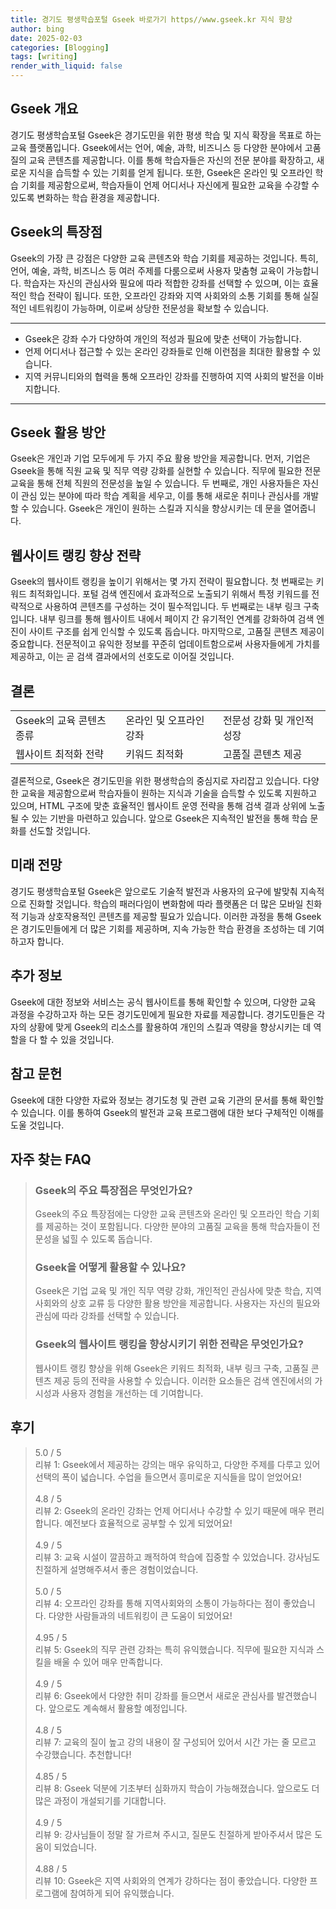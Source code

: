 ```yaml
---
title: 경기도 평생학습포털 Gseek 바로가기 https//www.gseek.kr 지식 향상
author: bing
date: 2025-02-03
categories: [Blogging]
tags: [writing]
render_with_liquid: false
---
```



<h2 id='Gseek 개요'>Gseek 개요</h2>

<p>경기도 평생학습포털 Gseek은 경기도민을 위한 평생 학습 및 지식 확장을 목표로 하는 교육 플랫폼입니다. Gseek에서는 언어, 예술, 과학, 비즈니스 등 다양한 분야에서 고품질의 교육 콘텐츠를 제공합니다. 이를 통해 학습자들은 자신의 전문 분야를 확장하고, 새로운 지식을 습득할 수 있는 기회를 얻게 됩니다. 또한, Gseek은 온라인 및 오프라인 학습 기회를 제공함으로써, 학습자들이 언제 어디서나 자신에게 필요한 교육을 수강할 수 있도록 변화하는 학습 환경을 제공합니다.</p>

<h2 id='Gseek의 특장점'>Gseek의 특장점</h2>

<p>Gseek의 가장 큰 강점은 다양한 교육 콘텐츠와 학습 기회를 제공하는 것입니다. 특히, 언어, 예술, 과학, 비즈니스 등 여러 주제를 다룸으로써 사용자 맞춤형 교육이 가능합니다. 학습자는 자신의 관심사와 필요에 따라 적합한 강좌를 선택할 수 있으며, 이는 효율적인 학습 전략이 됩니다. 또한, 오프라인 강좌와 지역 사회와의 소통 기회를 통해 실질적인 네트워킹이 가능하며, 이로써 상당한 전문성을 확보할 수 있습니다.</p>

<hr />

<ul>
    <li>Gseek은 강좌 수가 다양하여 개인의 적성과 필요에 맞춘 선택이 가능합니다.</li>
    <li>언제 어디서나 접근할 수 있는 온라인 강좌들로 인해 이런점을 최대한 활용할 수 있습니다.</li>
    <li>지역 커뮤니티와의 협력을 통해 오프라인 강좌를 진행하여 지역 사회의 발전을 이바지합니다.</li>
</ul>

<hr />

<h2 id='Gseek 활용 방안'>Gseek 활용 방안</h2>

<p>Gseek은 개인과 기업 모두에게 두 가지 주요 활용 방안을 제공합니다. 먼저, 기업은 Gseek을 통해 직원 교육 및 직무 역량 강화를 실현할 수 있습니다. 직무에 필요한 전문 교육을 통해 전체 직원의 전문성을 높일 수 있습니다. 두 번째로, 개인 사용자들은 자신이 관심 있는 분야에 따라 학습 계획을 세우고, 이를 통해 새로운 취미나 관심사를 개발할 수 있습니다. Gseek은 개인이 원하는 스킬과 지식을 향상시키는 데 문을 열어줍니다.</p>

<h2 id='웹사이트 랭킹 향상 전략'>웹사이트 랭킹 향상 전략</h2>

<p>Gseek의 웹사이트 랭킹을 높이기 위해서는 몇 가지 전략이 필요합니다. 첫 번째로는 키워드 최적화입니다. 포털 검색 엔진에서 효과적으로 노출되기 위해서 특정 키워드를 전략적으로 사용하여 콘텐츠를 구성하는 것이 필수적입니다. 두 번째로는 내부 링크 구축입니다. 내부 링크를 통해 웹사이트 내에서 페이지 간 유기적인 연계를 강화하여 검색 엔진이 사이트 구조를 쉽게 인식할 수 있도록 돕습니다. 마지막으로, 고품질 콘텐츠 제공이 중요합니다. 전문적이고 유익한 정보를 꾸준히 업데이트함으로써 사용자들에게 가치를 제공하고, 이는 곧 검색 결과에서의 선호도로 이어질 것입니다.</p>

<h2 id='결론'>결론</h2>

<table>
    <tr>
        <td>Gseek의 교육 콘텐츠 종류</td>
        <td>온라인 및 오프라인 강좌</td>
        <td>전문성 강화 및 개인적 성장</td>
    </tr>
    <tr>
        <td>웹사이트 최적화 전략</td>
        <td>키워드 최적화</td>
        <td>고품질 콘텐츠 제공</td>
    </tr>
</table>

<p>결론적으로, Gseek은 경기도민을 위한 평생학습의 중심지로 자리잡고 있습니다. 다양한 교육을 제공함으로써 학습자들이 원하는 지식과 기술을 습득할 수 있도록 지원하고 있으며, HTML 구조에 맞춘 효율적인 웹사이트 운영 전략을 통해 검색 결과 상위에 노출될 수 있는 기반을 마련하고 있습니다. 앞으로 Gseek은 지속적인 발전을 통해 학습 문화를 선도할 것입니다.</p>

<h2 id='미래 전망'>미래 전망</h2>

<p>경기도 평생학습포털 Gseek은 앞으로도 기술적 발전과 사용자의 요구에 발맞춰 지속적으로 진화할 것입니다. 학습의 패러다임이 변화함에 따라 플랫폼은 더 많은 모바일 친화적 기능과 상호작용적인 콘텐츠를 제공할 필요가 있습니다. 이러한 과정을 통해 Gseek은 경기도민들에게 더 많은 기회를 제공하며, 지속 가능한 학습 환경을 조성하는 데 기여하고자 합니다.</p>

<h2 id='추가 정보'>추가 정보</h2>

<p>Gseek에 대한 정보와 서비스는 공식 웹사이트를 통해 확인할 수 있으며, 다양한 교육 과정을 수강하고자 하는 모든 경기도민에게 필요한 자료를 제공합니다. 경기도민들은 각자의 상황에 맞게 Gseek의 리소스를 활용하여 개인의 스킬과 역량을 향상시키는 데 역할을 다 할 수 있을 것입니다.</p>

<h2 id='참고 문헌'>참고 문헌</h2>

<p>Gseek에 대한 다양한 자료와 정보는 경기도청 및 관련 교육 기관의 문서를 통해 확인할 수 있습니다. 이를 통하여 Gseek의 발전과 교육 프로그램에 대한 보다 구체적인 이해를 도울 것입니다.</p>


<h2 id='자주_찾는_FAQ'>자주 찾는 FAQ</h2>
<div itemscope="" itemtype="https://schema.org/FAQPage"> <blockquote> <div itemscope="" itemprop="mainEntity" itemtype="https://schema.org/Question"> <h3 itemprop="name">Gseek의 주요 특장점은 무엇인가요?</h3> <div itemscope="" itemprop="acceptedAnswer" itemtype="https://schema.org/Answer"> <span itemprop="text"> <p>Gseek의 주요 특장점에는 다양한 교육 콘텐츠와 온라인 및 오프라인 학습 기회를 제공하는 것이 포함됩니다. 다양한 분야의 고품질 교육을 통해 학습자들이 전문성을 넓힐 수 있도록 돕습니다.</p> </span> </div> </div> <div itemscope="" itemprop="mainEntity" itemtype="https://schema.org/Question"> <h3 itemprop="name">Gseek을 어떻게 활용할 수 있나요?</h3> <div itemscope="" itemprop="acceptedAnswer" itemtype="https://schema.org/Answer"> <span itemprop="text"> <p>Gseek은 기업 교육 및 개인 직무 역량 강화, 개인적인 관심사에 맞춘 학습, 지역사회와의 상호 교류 등 다양한 활용 방안을 제공합니다. 사용자는 자신의 필요와 관심에 따라 강좌를 선택할 수 있습니다.</p> </span> </div> </div> <div itemscope="" itemprop="mainEntity" itemtype="https://schema.org/Question"> <h3 itemprop="name">Gseek의 웹사이트 랭킹을 향상시키기 위한 전략은 무엇인가요?</h3> <div itemscope="" itemprop="acceptedAnswer" itemtype="https://schema.org/Answer"> <span itemprop="text"> <p>웹사이트 랭킹 향상을 위해 Gseek은 키워드 최적화, 내부 링크 구축, 고품질 콘텐츠 제공 등의 전략을 사용할 수 있습니다. 이러한 요소들은 검색 엔진에서의 가시성과 사용자 경험을 개선하는 데 기여합니다.</p> </span> </div> </div> </blockquote> </div>
<h2 id='후기'>후기</h2>
<div itemscope itemtype="https://schema.org/Product">
  <blockquote>
  <div itemprop="review" itemscope itemtype="https://schema.org/Review">
      <div itemprop="reviewRating" itemscope itemtype="https://schema.org/Rating"> <span itemprop="ratingValue">5.0</span> / <span itemprop="bestRating">5</span> </div>
      <span itemprop="reviewBody">리뷰 1: Gseek에서 제공하는 강의는 매우 유익하고, 다양한 주제를 다루고 있어 선택의 폭이 넓습니다. 수업을 들으면서 흥미로운 지식들을 많이 얻었어요!</span>
  </div>
  <br>
  <div itemprop="review" itemscope itemtype="https://schema.org/Review">
      <div itemprop="reviewRating" itemscope itemtype="https://schema.org/Rating"> <span itemprop="ratingValue">4.8</span> / <span itemprop="bestRating">5</span> </div>
      <span itemprop="reviewBody">리뷰 2: Gseek의 온라인 강좌는 언제 어디서나 수강할 수 있기 때문에 매우 편리합니다. 예전보다 효율적으로 공부할 수 있게 되었어요!</span>
  </div>
  <br>
  <div itemprop="review" itemscope itemtype="https://schema.org/Review">
      <div itemprop="reviewRating" itemscope itemtype="https://schema.org/Rating"> <span itemprop="ratingValue">4.9</span> / <span itemprop="bestRating">5</span> </div>
      <span itemprop="reviewBody">리뷰 3: 교육 시설이 깔끔하고 쾌적하여 학습에 집중할 수 있었습니다. 강사님도 친절하게 설명해주셔서 좋은 경험이었습니다.</span>
  </div>
  <br>
  <div itemprop="review" itemscope itemtype="https://schema.org/Review">
      <div itemprop="reviewRating" itemscope itemtype="https://schema.org/Rating"> <span itemprop="ratingValue">5.0</span> / <span itemprop="bestRating">5</span> </div>
      <span itemprop="reviewBody">리뷰 4: 오프라인 강좌를 통해 지역사회와의 소통이 가능하다는 점이 좋았습니다. 다양한 사람들과의 네트워킹이 큰 도움이 되었어요!</span>
  </div>
  <br>
  <div itemprop="review" itemscope itemtype="https://schema.org/Review">
      <div itemprop="reviewRating" itemscope itemtype="https://schema.org/Rating"> <span itemprop="ratingValue">4.95</span> / <span itemprop="bestRating">5</span> </div>
      <span itemprop="reviewBody">리뷰 5: Gseek의 직무 관련 강좌는 특히 유익했습니다. 직무에 필요한 지식과 스킬을 배울 수 있어 매우 만족합니다.</span>
  </div>
  <br>
  <div itemprop="review" itemscope itemtype="https://schema.org/Review">
      <div itemprop="reviewRating" itemscope itemtype="https://schema.org/Rating"> <span itemprop="ratingValue">4.9</span> / <span itemprop="bestRating">5</span> </div>
      <span itemprop="reviewBody">리뷰 6: Gseek에서 다양한 취미 강좌를 들으면서 새로운 관심사를 발견했습니다. 앞으로도 계속해서 활용할 예정입니다.</span>
  </div>
  <br>
  <div itemprop="review" itemscope itemtype="https://schema.org/Review">
      <div itemprop="reviewRating" itemscope itemtype="https://schema.org/Rating"> <span itemprop="ratingValue">4.8</span> / <span itemprop="bestRating">5</span> </div>
      <span itemprop="reviewBody">리뷰 7: 교육의 질이 높고 강의 내용이 잘 구성되어 있어서 시간 가는 줄 모르고 수강했습니다. 추천합니다!</span>
  </div>
  <br>
  <div itemprop="review" itemscope itemtype="https://schema.org/Review">
      <div itemprop="reviewRating" itemscope itemtype="https://schema.org/Rating"> <span itemprop="ratingValue">4.85</span> / <span itemprop="bestRating">5</span> </div>
      <span itemprop="reviewBody">리뷰 8: Gseek 덕분에 기초부터 심화까지 학습이 가능해졌습니다. 앞으로도 더 많은 과정이 개설되기를 기대합니다.</span>
  </div>
  <br>
  <div itemprop="review" itemscope itemtype="https://schema.org/Review">
      <div itemprop="reviewRating" itemscope itemtype="https://schema.org/Rating"> <span itemprop="ratingValue">4.9</span> / <span itemprop="bestRating">5</span> </div>
      <span itemprop="reviewBody">리뷰 9: 강사님들이 정말 잘 가르쳐 주시고, 질문도 친절하게 받아주셔서 많은 도움이 되었습니다.</span>
  </div>
  <br>
  <div itemprop="review" itemscope itemtype="https://schema.org/Review">
      <div itemprop="reviewRating" itemscope itemtype="https://schema.org/Rating"> <span itemprop="ratingValue">4.88</span> / <span itemprop="bestRating">5</span> </div>
      <span itemprop="reviewBody">리뷰 10: Gseek은 지역 사회와의 연계가 강하다는 점이 좋았습니다. 다양한 프로그램에 참여하게 되어 유익했습니다.</span>
  </div>
  </blockquote>
</div>
